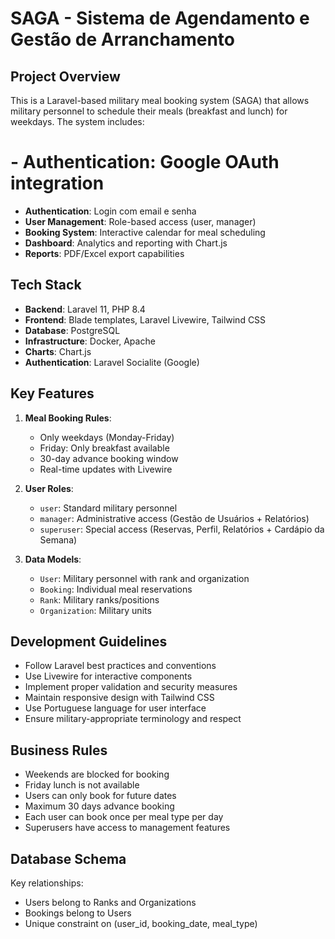 # SAGA - Sistema de Agendamento e Gestão de Arranchamento

<!-- Use this file to provide workspace-specific custom instructions to Copilot. For more details, visit https://code.visualstudio.com/docs/copilot/copilot-customization#_use-a-githubcopilotinstructionsmd-file -->

## Project Overview

This is a Laravel-based military meal booking system (SAGA) that allows military personnel to schedule their meals (breakfast and lunch) for weekdays. The system includes:

# - **Authentication**: Google OAuth integration
- **Authentication**: Login com email e senha
- **User Management**: Role-based access (user, manager)
- **Booking System**: Interactive calendar for meal scheduling
- **Dashboard**: Analytics and reporting with Chart.js
- **Reports**: PDF/Excel export capabilities

## Tech Stack

- **Backend**: Laravel 11, PHP 8.4
- **Frontend**: Blade templates, Laravel Livewire, Tailwind CSS
- **Database**: PostgreSQL
- **Infrastructure**: Docker, Apache
- **Charts**: Chart.js
- **Authentication**: Laravel Socialite (Google)

## Key Features

1. **Meal Booking Rules**:
   - Only weekdays (Monday-Friday)
   - Friday: Only breakfast available
   - 30-day advance booking window
   - Real-time updates with Livewire

2. **User Roles**:
   - `user`: Standard military personnel
   - `manager`: Administrative access (Gestão de Usuários + Relatórios)
   - `superuser`: Special access (Reservas, Perfil, Relatórios + Cardápio da Semana)

3. **Data Models**:
   - `User`: Military personnel with rank and organization
   - `Booking`: Individual meal reservations
   - `Rank`: Military ranks/positions
   - `Organization`: Military units

## Development Guidelines

- Follow Laravel best practices and conventions
- Use Livewire for interactive components
- Implement proper validation and security measures
- Maintain responsive design with Tailwind CSS
- Use Portuguese language for user interface
- Ensure military-appropriate terminology and respect

## Business Rules

- Weekends are blocked for booking
- Friday lunch is not available
- Users can only book for future dates
- Maximum 30 days advance booking
- Each user can book once per meal type per day
- Superusers have access to management features

## Database Schema

Key relationships:
- Users belong to Ranks and Organizations
- Bookings belong to Users
- Unique constraint on (user_id, booking_date, meal_type)
